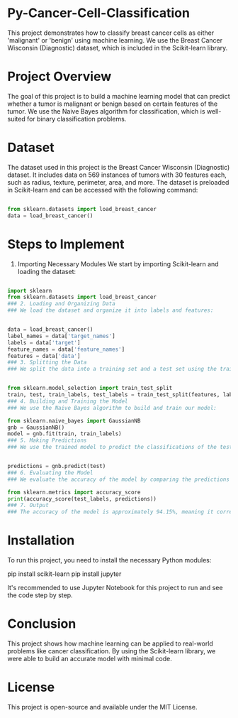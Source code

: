 # Py-Cancer-Cell-Classification


This project demonstrates how to classify breast cancer cells as either 'malignant' or 'benign' using machine learning. We use the Breast Cancer Wisconsin (Diagnostic) dataset, which is included in the Scikit-learn library.

# Project Overview
The goal of this project is to build a machine learning model that can predict whether a tumor is malignant or benign based on certain features of the tumor. We use the Naive Bayes algorithm for classification, which is well-suited for binary classification problems.

# Dataset
The dataset used in this project is the Breast Cancer Wisconsin (Diagnostic) dataset. It includes data on 569 instances of tumors with 30 features each, such as radius, texture, perimeter, area, and more. The dataset is preloaded in Scikit-learn and can be accessed with the following command:

```python 

from sklearn.datasets import load_breast_cancer
data = load_breast_cancer()
```
# Steps to Implement
1. Importing Necessary Modules
We start by importing Scikit-learn and loading the dataset:

```python 

import sklearn
from sklearn.datasets import load_breast_cancer
### 2. Loading and Organizing Data
### We load the dataset and organize it into labels and features:


data = load_breast_cancer()
label_names = data['target_names']
labels = data['target']
feature_names = data['feature_names']
features = data['data']
### 3. Splitting the Data
### We split the data into a training set and a test set using the train_test_split function:


from sklearn.model_selection import train_test_split
train, test, train_labels, test_labels = train_test_split(features, labels, test_size=0.33, random_state=42)
### 4. Building and Training the Model
### We use the Naive Bayes algorithm to build and train our model:

from sklearn.naive_bayes import GaussianNB
gnb = GaussianNB()
model = gnb.fit(train, train_labels)
### 5. Making Predictions
### We use the trained model to predict the classifications of the test data:


predictions = gnb.predict(test)
### 6. Evaluating the Model
### We evaluate the accuracy of the model by comparing the predictions with the actual labels:

from sklearn.metrics import accuracy_score
print(accuracy_score(test_labels, predictions))
### 7. Output
### The accuracy of the model is approximately 94.15%, meaning it correctly classifies the tumors 94.15% of the time.
```
# Installation
To run this project, you need to install the necessary Python modules:

pip install scikit-learn
pip install jupyter

It's recommended to use Jupyter Notebook for this project to run and see the code step by step.

# Conclusion
This project shows how machine learning can be applied to real-world problems like cancer classification. By using the Scikit-learn library, we were able to build an accurate model with minimal code.

# License
This project is open-source and available under the MIT License.
